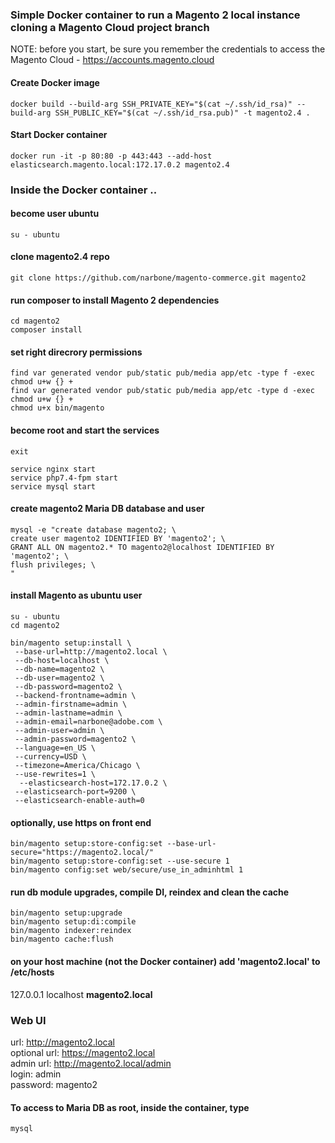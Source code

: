 ### Simple Docker container to run a Magento 2 local instance cloning a Magento Cloud project branch

NOTE: before you start, be sure you remember the credentials to access the Magento Cloud - https://accounts.magento.cloud

#### Create Docker image

```
docker build --build-arg SSH_PRIVATE_KEY="$(cat ~/.ssh/id_rsa)" --build-arg SSH_PUBLIC_KEY="$(cat ~/.ssh/id_rsa.pub)" -t magento2.4 .
```

#### Start Docker container

```
docker run -it -p 80:80 -p 443:443 --add-host elasticsearch.magento.local:172.17.0.2 magento2.4
```

### Inside the Docker container ..

#### become user ubuntu

```
su - ubuntu
```

#### clone magento2.4 repo

```
git clone https://github.com/narbone/magento-commerce.git magento2
```

#### run composer to install Magento 2 dependencies

```
cd magento2
composer install
```

#### set right direcrory permissions

```
find var generated vendor pub/static pub/media app/etc -type f -exec chmod u+w {} +
find var generated vendor pub/static pub/media app/etc -type d -exec chmod u+w {} +
chmod u+x bin/magento
```

#### become root and start the services

```
exit
```

```
service nginx start
service php7.4-fpm start
service mysql start
```

#### create magento2 Maria DB database and user

```
mysql -e "create database magento2; \
create user magento2 IDENTIFIED BY 'magento2'; \
GRANT ALL ON magento2.* TO magento2@localhost IDENTIFIED BY 'magento2'; \
flush privileges; \
"
```

#### install Magento as ubuntu user

```
su - ubuntu
cd magento2
```

```
bin/magento setup:install \
 --base-url=http://magento2.local \
 --db-host=localhost \
 --db-name=magento2 \
 --db-user=magento2 \
 --db-password=magento2 \
 --backend-frontname=admin \
 --admin-firstname=admin \
 --admin-lastname=admin \
 --admin-email=narbone@adobe.com \
 --admin-user=admin \
 --admin-password=magento2 \
 --language=en_US \
 --currency=USD \
 --timezone=America/Chicago \
 --use-rewrites=1 \
  --elasticsearch-host=172.17.0.2 \
 --elasticsearch-port=9200 \
 --elasticsearch-enable-auth=0
```

#### optionally, use https on front end

```
bin/magento setup:store-config:set --base-url-secure="https://magento2.local/"
bin/magento setup:store-config:set --use-secure 1
bin/magento config:set web/secure/use_in_adminhtml 1
```

#### run db module upgrades, compile DI, reindex and clean the cache

```
bin/magento setup:upgrade
bin/magento setup:di:compile
bin/magento indexer:reindex
bin/magento cache:flush
```

#### on your host machine (not the Docker container) add 'magento2.local' to /etc/hosts

127.0.0.1 localhost **magento2.local**

### Web UI

url: http://magento2.local \
optional url: https://magento2.local \
admin url: http://magento2.local/admin \
login: admin \
password: magento2

#### To access to Maria DB as root, inside the container, type

```
mysql
```
